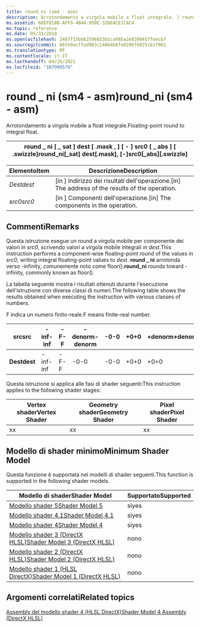 ```yaml
---
title: round_ni (sm4 - asm)
description: Arrotondamento a virgola mobile a float integrale. | round_ni (sm4 - asm)
ms.assetid: 6DEF818B-AFF9-4B44-950E-320EACE1CAC4
ms.topic: reference
ms.date: 05/31/2018
ms.openlocfilehash: 2487715bbb2596653b1ca985a2e0390457feecbf
ms.sourcegitcommit: b6fe9acffad983c14864b8fe0296f6025cb1f961
ms.translationtype: MT
ms.contentlocale: it-IT
ms.lasthandoff: 04/26/2021
ms.locfileid: "107998578"
---
```

# <a name="round_ni-sm4---asm"></a><span data-ttu-id="efb06-104">round \_ ni (sm4 - asm)</span><span class="sxs-lookup"><span data-stu-id="efb06-104">round\_ni (sm4 - asm)</span></span>

<span data-ttu-id="efb06-105">Arrotondamento a virgola mobile a float integrale.</span><span class="sxs-lookup"><span data-stu-id="efb06-105">Floating-point round to integral float.</span></span>



| <span data-ttu-id="efb06-106">round \_ ni \[ \_ sat \] dest \[ .mask , \] \[ - \] src0 \[ \_ abs \] \[ .swizzle\]</span><span class="sxs-lookup"><span data-stu-id="efb06-106">round\_ni\[\_sat\] dest\[.mask\], \[-\]src0\[\_abs\]\[.swizzle\]</span></span> |
|------------------------------------------------------------------|



 



| <span data-ttu-id="efb06-107">Elemento</span><span class="sxs-lookup"><span data-stu-id="efb06-107">Item</span></span>                                                            | <span data-ttu-id="efb06-108">Descrizione</span><span class="sxs-lookup"><span data-stu-id="efb06-108">Description</span></span>                                                    |
|-----------------------------------------------------------------|----------------------------------------------------------------|
| <span data-ttu-id="efb06-109"><span id="dest"></span><span id="DEST"></span>*Dest*</span><span class="sxs-lookup"><span data-stu-id="efb06-109"><span id="dest"></span><span id="DEST"></span>*dest*</span></span><br/> | <span data-ttu-id="efb06-110">\[in \] Indirizzo dei risultati dell'operazione.</span><span class="sxs-lookup"><span data-stu-id="efb06-110">\[in\] The address of the results of the operation.</span></span><br/> |
| <span data-ttu-id="efb06-111"><span id="src0"></span><span id="SRC0"></span>*src0*</span><span class="sxs-lookup"><span data-stu-id="efb06-111"><span id="src0"></span><span id="SRC0"></span>*src0*</span></span><br/> | <span data-ttu-id="efb06-112">\[in \] Componenti dell'operazione.</span><span class="sxs-lookup"><span data-stu-id="efb06-112">\[in\] The components in the operation.</span></span><br/>             |



 

## <a name="remarks"></a><span data-ttu-id="efb06-113">Commenti</span><span class="sxs-lookup"><span data-stu-id="efb06-113">Remarks</span></span>

<span data-ttu-id="efb06-114">Questa istruzione esegue un round a virgola mobile per componente dei valori in *src0*, scrivendo valori a virgola mobile integrali *in dest*.</span><span class="sxs-lookup"><span data-stu-id="efb06-114">This instruction performs a component-wise floating-point round of the values in *src0*, writing integral floating-point values to *dest*.</span></span> <span data-ttu-id="efb06-115">**round \_ ni** arrotonda verso -infinity, comunemente noto come floor().</span><span class="sxs-lookup"><span data-stu-id="efb06-115">**round\_ni** rounds toward -infinity, commonly known as floor().</span></span>

<span data-ttu-id="efb06-116">La tabella seguente mostra i risultati ottenuti durante l'esecuzione dell'istruzione con diverse classi di numeri.</span><span class="sxs-lookup"><span data-stu-id="efb06-116">The following table shows the results obtained when executing the instruction with various classes of numbers.</span></span>

<span data-ttu-id="efb06-117">F indica un numero finito-reale.</span><span class="sxs-lookup"><span data-stu-id="efb06-117">F means finite-real number.</span></span>



| <span data-ttu-id="efb06-118">**src**</span><span class="sxs-lookup"><span data-stu-id="efb06-118">**src**</span></span>  | <span data-ttu-id="efb06-119">**-inf**</span><span class="sxs-lookup"><span data-stu-id="efb06-119">**-inf**</span></span> | <span data-ttu-id="efb06-120">**-F**</span><span class="sxs-lookup"><span data-stu-id="efb06-120">**-F**</span></span> | <span data-ttu-id="efb06-121">**-denorm**</span><span class="sxs-lookup"><span data-stu-id="efb06-121">**-denorm**</span></span> | <span data-ttu-id="efb06-122">**-0**</span><span class="sxs-lookup"><span data-stu-id="efb06-122">**-0**</span></span> | <span data-ttu-id="efb06-123">**+0**</span><span class="sxs-lookup"><span data-stu-id="efb06-123">**+0**</span></span> | <span data-ttu-id="efb06-124">**+denorm**</span><span class="sxs-lookup"><span data-stu-id="efb06-124">**+denorm**</span></span> | <span data-ttu-id="efb06-125">**+F**</span><span class="sxs-lookup"><span data-stu-id="efb06-125">**+F**</span></span> | <span data-ttu-id="efb06-126">**+inf**</span><span class="sxs-lookup"><span data-stu-id="efb06-126">**+inf**</span></span> | <span data-ttu-id="efb06-127">**NaN**</span><span class="sxs-lookup"><span data-stu-id="efb06-127">**NaN**</span></span> |
|----------|----------|--------|-------------|--------|--------|-------------|--------|----------|---------|
| <span data-ttu-id="efb06-128">**Dest**</span><span class="sxs-lookup"><span data-stu-id="efb06-128">**dest**</span></span> | <span data-ttu-id="efb06-129">-inf</span><span class="sxs-lookup"><span data-stu-id="efb06-129">-inf</span></span>     | <span data-ttu-id="efb06-130">-F</span><span class="sxs-lookup"><span data-stu-id="efb06-130">-F</span></span>     | <span data-ttu-id="efb06-131">-0</span><span class="sxs-lookup"><span data-stu-id="efb06-131">-0</span></span>          | <span data-ttu-id="efb06-132">-0</span><span class="sxs-lookup"><span data-stu-id="efb06-132">-0</span></span>     | <span data-ttu-id="efb06-133">+0</span><span class="sxs-lookup"><span data-stu-id="efb06-133">+0</span></span>     | <span data-ttu-id="efb06-134">+0</span><span class="sxs-lookup"><span data-stu-id="efb06-134">+0</span></span>          | <span data-ttu-id="efb06-135">+F</span><span class="sxs-lookup"><span data-stu-id="efb06-135">+F</span></span>     | <span data-ttu-id="efb06-136">+inf</span><span class="sxs-lookup"><span data-stu-id="efb06-136">+inf</span></span>     | <span data-ttu-id="efb06-137">NaN</span><span class="sxs-lookup"><span data-stu-id="efb06-137">NaN</span></span>     |



 

<span data-ttu-id="efb06-138">Questa istruzione si applica alle fasi di shader seguenti:</span><span class="sxs-lookup"><span data-stu-id="efb06-138">This instruction applies to the following shader stages:</span></span>



| <span data-ttu-id="efb06-139">Vertex shader</span><span class="sxs-lookup"><span data-stu-id="efb06-139">Vertex Shader</span></span> | <span data-ttu-id="efb06-140">Geometry shader</span><span class="sxs-lookup"><span data-stu-id="efb06-140">Geometry Shader</span></span> | <span data-ttu-id="efb06-141">Pixel shader</span><span class="sxs-lookup"><span data-stu-id="efb06-141">Pixel Shader</span></span> |
|---------------|-----------------|--------------|
| <span data-ttu-id="efb06-142">x</span><span class="sxs-lookup"><span data-stu-id="efb06-142">x</span></span>             | <span data-ttu-id="efb06-143">x</span><span class="sxs-lookup"><span data-stu-id="efb06-143">x</span></span>               | <span data-ttu-id="efb06-144">x</span><span class="sxs-lookup"><span data-stu-id="efb06-144">x</span></span>            |



 

## <a name="minimum-shader-model"></a><span data-ttu-id="efb06-145">Modello di shader minimo</span><span class="sxs-lookup"><span data-stu-id="efb06-145">Minimum Shader Model</span></span>

<span data-ttu-id="efb06-146">Questa funzione è supportata nei modelli di shader seguenti.</span><span class="sxs-lookup"><span data-stu-id="efb06-146">This function is supported in the following shader models.</span></span>



| <span data-ttu-id="efb06-147">Modello di shader</span><span class="sxs-lookup"><span data-stu-id="efb06-147">Shader Model</span></span>                                              | <span data-ttu-id="efb06-148">Supportato</span><span class="sxs-lookup"><span data-stu-id="efb06-148">Supported</span></span> |
|-----------------------------------------------------------|-----------|
| [<span data-ttu-id="efb06-149">Modello shader 5</span><span class="sxs-lookup"><span data-stu-id="efb06-149">Shader Model 5</span></span>](d3d11-graphics-reference-sm5.md)        | <span data-ttu-id="efb06-150">sì</span><span class="sxs-lookup"><span data-stu-id="efb06-150">yes</span></span>       |
| [<span data-ttu-id="efb06-151">Modello shader 4.1</span><span class="sxs-lookup"><span data-stu-id="efb06-151">Shader Model 4.1</span></span>](dx-graphics-hlsl-sm4.md)              | <span data-ttu-id="efb06-152">sì</span><span class="sxs-lookup"><span data-stu-id="efb06-152">yes</span></span>       |
| [<span data-ttu-id="efb06-153">Modello shader 4</span><span class="sxs-lookup"><span data-stu-id="efb06-153">Shader Model 4</span></span>](dx-graphics-hlsl-sm4.md)                | <span data-ttu-id="efb06-154">sì</span><span class="sxs-lookup"><span data-stu-id="efb06-154">yes</span></span>       |
| [<span data-ttu-id="efb06-155">Modello shader 3 (DirectX HLSL)</span><span class="sxs-lookup"><span data-stu-id="efb06-155">Shader Model 3 (DirectX HLSL)</span></span>](dx-graphics-hlsl-sm3.md) | <span data-ttu-id="efb06-156">no</span><span class="sxs-lookup"><span data-stu-id="efb06-156">no</span></span>        |
| [<span data-ttu-id="efb06-157">Modello shader 2 (DirectX HLSL)</span><span class="sxs-lookup"><span data-stu-id="efb06-157">Shader Model 2 (DirectX HLSL)</span></span>](dx-graphics-hlsl-sm2.md) | <span data-ttu-id="efb06-158">no</span><span class="sxs-lookup"><span data-stu-id="efb06-158">no</span></span>        |
| [<span data-ttu-id="efb06-159">Modello shader 1 (HLSL DirectX)</span><span class="sxs-lookup"><span data-stu-id="efb06-159">Shader Model 1 (DirectX HLSL)</span></span>](dx-graphics-hlsl-sm1.md) | <span data-ttu-id="efb06-160">no</span><span class="sxs-lookup"><span data-stu-id="efb06-160">no</span></span>        |



 

## <a name="related-topics"></a><span data-ttu-id="efb06-161">Argomenti correlati</span><span class="sxs-lookup"><span data-stu-id="efb06-161">Related topics</span></span>

<dl> <dt>

[<span data-ttu-id="efb06-162">Assembly del modello shader 4 (HLSL DirectX)</span><span class="sxs-lookup"><span data-stu-id="efb06-162">Shader Model 4 Assembly (DirectX HLSL)</span></span>](dx-graphics-hlsl-sm4-asm.md)
</dt> </dl>

 

 





